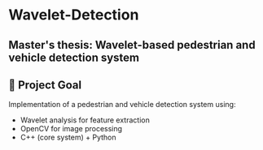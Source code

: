 # Wavelet-Detection
## Master's thesis: Wavelet-based pedestrian and vehicle detection system

## 🎯 Project Goal
Implementation of a pedestrian and vehicle detection system using:
- Wavelet analysis for feature extraction
- OpenCV for image processing
- C++ (core system) + Python
